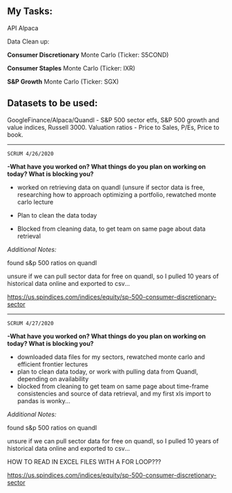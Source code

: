 **My Tasks:**
--
API Alpaca

Data Clean up:

**Consumer Discretionary** Monte Carlo
(Ticker: S5COND)

**Consumer Staples** Monte Carlo
(Ticker: IXR)

**S&P Growth** Monte Carlo
(Ticker: SGX)

__Datasets to be used:__
--


GoogleFinance/Alpaca/Quandl - S&P 500 sector etfs, S&P 500 growth and value indices, Russell 3000. Valuation ratios - Price to Sales, P/Es, Price to book.

----

    SCRUM 4/26/2020

**-What have you worked on? What things do you plan on working on today? What is blocking you?**

- worked on retrieving data on quandl (unsure if sector data is free, researching how  to approach optimizing a portfolio, rewatched monte carlo lecture 

- Plan to clean the data today

- Blocked from cleaning data, to get team on same page about data retrieval

*Additional Notes:*

found s&p 500 ratios on quandl

unsure if we can pull sector data for free on quandl, so I pulled 10 years of historical data online and exported to csv...

https://us.spindices.com/indices/equity/sp-500-consumer-discretionary-sector

----

    SCRUM 4/27/2020

**-What have you worked on? What things do you plan on working on today? What is blocking you?**

 - downloaded data files for my sectors, rewatched monte carlo and efficient frontier lectures
 - plan to clean data today, or work with pulling data from Quandl, depending on availability
 - blocked from cleaning to get team on same page about time-frame consistencies and source of data retrieval, and my first xls import to pandas is wonky...

 *Additional Notes:*

found s&p 500 ratios on quandl

unsure if we can pull sector data for free on quandl, so I pulled 10 years of historical data online and exported to csv...

HOW TO READ IN EXCEL FILES WITH A FOR LOOP???

https://us.spindices.com/indices/equity/sp-500-consumer-discretionary-sector